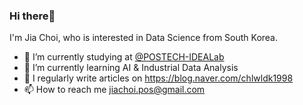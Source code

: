 <h3> Hi there👋</h3> 

I'm Jia Choi, who is interested in Data Science from South Korea.

- 🔭 I’m currently studying at [@POSTECH-IDEALab](@POSTECH-IDEALab)
- 🌱 I’m currently learning AI & Industrial Data Analysis
- 📝 I regularly write articles on https://blog.naver.com/chlwldk1998
- 📫 How to reach me jiachoi.pos@gmail.com    
